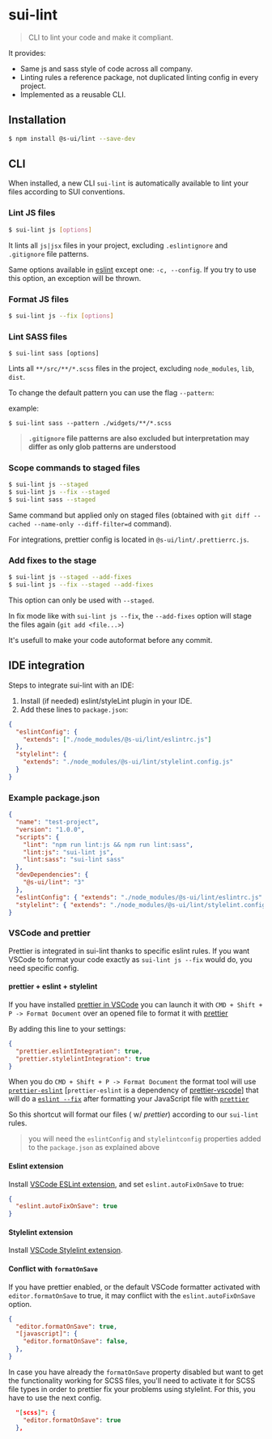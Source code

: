 # sui-lint

> CLI to lint your code and make it compliant.

It provides:

* Same js and sass style of code across all company.
* Linting rules a reference package, not duplicated linting config in every project.
* Implemented as a reusable CLI.

## Installation

```sh
$ npm install @s-ui/lint --save-dev
```

## CLI

When installed, a new CLI `sui-lint` is automatically available to lint your files according to SUI conventions.

### Lint JS files

```sh
$ sui-lint js [options]
```

It lints all `js|jsx` files in your project, excluding `.eslintignore` and `.gitignore` file patterns.

Same options available in [eslint](https://eslint.org/docs/user-guide/command-line-interface) except one: `-c, --config`. If you try to use this option, an exception will be thrown.



### Format JS files

```sh
$ sui-lint js --fix [options]
```

### Lint SASS files

```
$ sui-lint sass [options]
```

Lints all `**/src/**/*.scss` files in the project, excluding `node_modules`, `lib`, `dist`.

To change the default pattern you can use the flag `--pattern`:

example:

```
$ sui-lint sass --pattern ./widgets/**/*.scss
```

> **`.gitignore` file patterns are also excluded but interpretation may differ as only glob patterns are understood**


### Scope commands to staged files

```sh
$ sui-lint js --staged
$ sui-lint js --fix --staged
$ sui-lint sass --staged
```

Same command but applied only on staged files (obtained with `git diff --cached --name-only --diff-filter=d` command).

For integrations, prettier config is located in `@s-ui/lint/.prettierrc.js`.

### Add fixes to the stage

```sh
$ sui-lint js --staged --add-fixes
$ sui-lint js --fix --staged --add-fixes
```

This option can only be used with `--staged`.

In fix mode like with `sui-lint js --fix`, the `--add-fixes` option will stage the files again (`git add <file...>`)

It's usefull to make your code autoformat before any commit.

## IDE integration

Steps to integrate sui-lint with an IDE:

1.  Install (if needed) eslint/styleLint plugin in your IDE.
2.  Add these lines to `package.json`:

```json
{
  "eslintConfig": {
    "extends": ["./node_modules/@s-ui/lint/eslintrc.js"]
  },
  "stylelint": {
    "extends": "./node_modules/@s-ui/lint/stylelint.config.js"
  }
}
```

### Example package.json

```json
{
  "name": "test-project",
  "version": "1.0.0",
  "scripts": {
    "lint": "npm run lint:js && npm run lint:sass",
    "lint:js": "sui-lint js",
    "lint:sass": "sui-lint sass"
  },
  "devDependencies": {
    "@s-ui/lint": "3"
  },
  "eslintConfig": { "extends": "./node_modules/@s-ui/lint/eslintrc.js" },
  "stylelint": { "extends": "./node_modules/@s-ui/lint/stylelint.config.js" },
}
```

### VSCode and prettier

Prettier is integrated in sui-lint thanks to specific eslint rules.
If you want VSCode to format your code exactly as `sui-lint js --fix` would do, you need specific config.

#### prettier + eslint + stylelint

If you have installed [prettier in VSCode](https://marketplace.visualstudio.com/items?itemName=esbenp.prettier-vscode) you can launch it with `CMD + Shift + P -> Format Document` over an opened file to format it with [prettier](https://github.com/prettier/prettier)

By adding this line to your settings:
```json
{
  "prettier.eslintIntegration": true,
  "prettier.stylelintIntegration": true
}
```

When you do `CMD + Shift + P -> Format Document` the format tool will use [`prettier-eslint`](https://github.com/prettier/prettier-eslint) [`prettier-eslint` is a dependency of [prettier-vscode](https://github.com/prettier/prettier-vscode/blob/1843acb5defac7898862a1df61cb67c7a8355d69/package.json#L204)] that will do a [`eslint --fix`](http://eslint.org/) after formatting your JavaScript file with [`prettier`](https://github.com/prettier/prettier)

So this shortcut will format our files ( w/ _prettier_) according to our `sui-lint` rules.

> you will need the `eslintConfig` and `stylelintconfig` properties added to the `package.json` as explained above

#### Eslint extension
Install [VSCode ESLint extension](https://marketplace.visualstudio.com/items?itemName=dbaeumer.vscode-eslint), and set `eslint.autoFixOnSave` to true:

```json
{
  "eslint.autoFixOnSave": true
}
```

#### Stylelint extension
Install [VSCode Stylelint extension](https://marketplace.visualstudio.com/items?itemName=shinnn.stylelint).

#### Conflict with `formatOnSave`

If you have prettier enabled, or the default VSCode formatter activated with `editor.formatOnSave` to true, it may conflict with the `eslint.autoFixOnSave` option.

```json
{
  "editor.formatOnSave": true,
  "[javascript]": {
    "editor.formatOnSave": false,
  },
}
```

In case you have already the `formatOnSave` property disabled but want to get the functionality working for SCSS files, you'll need to activate it for SCSS file types in order to prettier fix your problems using stylelint. For this, you have to use the next config.

```json
  "[scss]": {
    "editor.formatOnSave": true
  },
```
